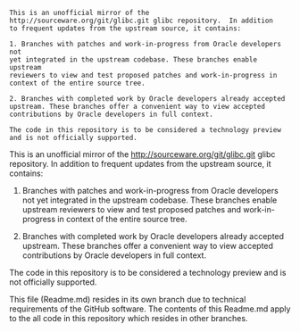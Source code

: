 
    This is an unofficial mirror of the
    http://sourceware.org/git/glibc.git glibc repository.  In addition
    to frequent updates from the upstream source, it contains:

    1. Branches with patches and work-in-progress from Oracle developers not 
    yet integrated in the upstream codebase. These branches enable upstream 
    reviewers to view and test proposed patches and work-in-progress in 
    context of the entire source tree.

    2. Branches with completed work by Oracle developers already accepted 
    upstream. These branches offer a convenient way to view accepted 
    contributions by Oracle developers in full context.
    
    The code in this repository is to be considered a technology preview 
    and is not officially supported. 
    


This is an unofficial mirror of the http://sourceware.org/git/glibc.git glibc repository. In addition to frequent updates from the upstream source, it contains:

1. Branches with patches and work-in-progress from Oracle developers not yet integrated in the upstream codebase. These branches enable upstream reviewers to view and test proposed patches and work-in-progress in context of the entire source tree.

2. Branches with completed work by Oracle developers already accepted upstream. These branches offer a convenient way to view accepted contributions by Oracle developers in full context.

The code in this repository is to be considered a technology preview and is not officially supported.

This file (Readme.md) resides in its own branch due to technical requirements of the GitHub software. The contents of this Readme.md apply to the all code in this repository which resides in other branches.
